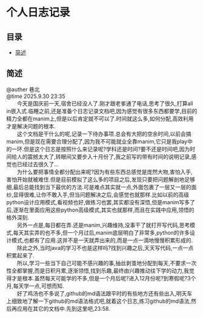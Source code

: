 # 个人日志记录
## 目录
- [简述](#简述)

## 简述
@auther 巷北  
@time 2025.9.30 23:35  
&emsp;&emsp;今天是国庆前一天,宿舍已经没人了.刚才跟老爹通了电话,思考了很久,打算all in嵌入式.临睡之前,还是准备个日志记录文档吧,因为感觉有很多东西都要学,目前的精力全都在manim上,但是以后肯定就不可以了.时间就这么多,如何分配,高效利用才是解决问题的根本.  
&emsp;&emsp;这个文档是干什么的呢,记录一下待办事项.总会有大把的空余时间,以前会搞manim,但是现在需要合理分配了,因为我不可能就业全靠manim,它只是我play中的一环.但是这个日志是按照什么来记录呢?学科还是时间?要不还是时间吧,因为时间给人的震撼太大了,转眼间又要步入十月份了,我之前写的带有时间的说明记录,感觉也已经过去很久了...  
&emsp;&emsp;为什么要把事情全都分配出来呢?因为有些东西总感觉是庞然大物,害怕入手,害怕开始就被难住.但是目前模拟了这么多的项目之后,发现只要把问题解剖地足够细,最后总能找到当下最优的方法.可是难点其实就一点,外面包裹了一层又一层的面纱,显得很难,让你不敢入手,但当问题解决之后,会感觉也就那样.比如以前的高级python设计应用模式,看视频也好,做练习也罢,其实都没有深悟,但是manim写多了后,逐渐在里面应用这些python高级模式,其实也就那样,而且在实践中应用,领悟的格外深刻.  
&emsp;&emsp;另外一点是,每日都在弄.还是manim,兴趣维持,没事干了就打开写代码,思考模式,每天其实弄的也不多,但一个月过后,manim底层明白了非常多,python的许多设计模式,也都有了应用.这并不是一天就弄出来的,而是一点一滴地慢慢积累形成的.  
&emsp;&emsp;除此之外,当时java的学习不也是这样吗?找到兴趣之后,天天写代码,一点一点积累起来了.  
&emsp;&emsp;所以,学习一些当下自己可能不感兴趣的事,抽丝剥茧地分配到每天,不要求一次性全都掌握,而是日积月累,逐渐领悟,找到乐趣,最终由兴趣推动往下学的动力,我觉得才是根本.虽然每天可能学的不多,但是一个月后呢?进入12月份呢?到寒假呢?3个月,每天学一点,可想而知.  
&emsp;&emsp;好了鸡汤也不多说了,github的md语法跟平时的有些地方还有些出入,明天车上细致地了解一下github的md语法格式吧,就着这个日志,练习github的md语法,然后再应用在其它的文档中.先到这里吧,23:58.  



